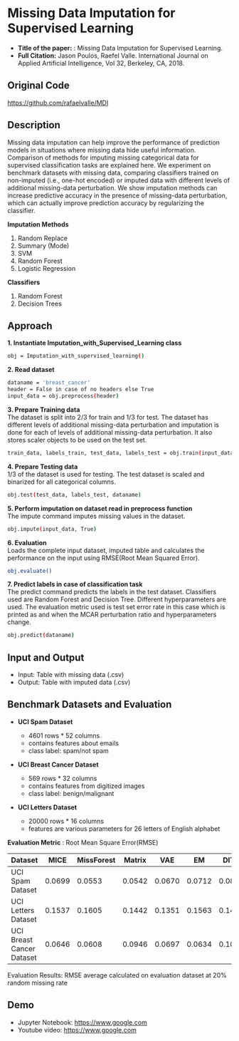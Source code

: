 # Missing Data Imputation for Supervised Learning

* **Title of the paper:** : Missing Data Imputation for Supervised Learning.
* **Full Citation:** Jason Poulos, Raefel Valle. International Journal on Applied Artificial Intelligence, Vol 32, Berkeley, CA, 2018.

## Original Code
https://github.com/rafaelvalle/MDI

## Description
Missing data imputation can help improve the performance of prediction models in situations where missing data hide useful information. Comparison of methods for imputing missing categorical data for supervised classification tasks are explained here. We experiment on benchmark datasets with missing data, comparing classifiers trained on non-imputed (i.e., one-hot encoded) or imputed data with different levels of additional missing-data perturbation. We show imputation methods can increase predictive accuracy in the presence of missing-data perturbation, which can actually improve prediction accuracy by regularizing the classifier. 

**Imputation Methods**

1. Random Replace
2. Summary (Mode)
3. SVM
4. Random Forest
5. Logistic Regression

**Classifiers**

1. Random Forest
2. Decision Trees

## Approach

**1. Instantiate Imputation_with_Supervised_Learning class**
```bash
obj = Imputation_with_supervised_learning()
```
**2. Read dataset**
```bash
dataname = 'breast_cancer'
header = False in case of no headers else True
input_data = obj.preprocess(header)
```

**3. Prepare Training data**<br/>
The dataset is split into 2/3 for train and 1/3 for test. The dataset has different levels of additional missing-data perturbation and imputation is done for each of levels of additional missing-data perturbation. It also stores scaler objects to be used on the test set.
```bash
train_data, labels_train, test_data, labels_test = obj.train(input_data, dataname)
```
**4. Prepare Testing data**<br/>
1/3 of the dataset is used for testing. The test dataset is scaled and binarized for all categorical columns.
```bash
obj.test(test_data, labels_test, dataname)
```
**5. Perform imputation on dataset read in preprocess function**<br/>
The impute command imputes missing values in the dataset.
```bash
obj.impute(input_data, True)
```
**6. Evaluation**<br/>
Loads the complete input dataset, imputed table and calculates the performance on the input using RMSE(Root Mean Squared Error).
```bash
obj.evaluate()
```
**7. Predict labels in case of classification task**<br/>
The predict command predicts the labels in the test dataset. Classifiers used are Random Forest and Decision Tree. Different hyperparameters are used. The evaluation metric used is test set error rate in this case which is printed as and when the MCAR perturbation ratio and hyperparameters change.
```bash
obj.predict(dataname)
```


## Input and Output
* Input: Table with missing data (.csv)
* Output: Table with imputed data (.csv)

## Benchmark Datasets and Evaluation
* **UCI Spam Dataset**
  * 4601 rows * 52 columns
  * contains features about emails
  * class label:  spam/not spam

* **UCI Breast Cancer Dataset**
  * 569 rows * 32 columns
  * contains features from digitized images
  * class label: benign/malignant
  
* **UCI Letters Dataset**
  * 20000 rows * 16 columns
  * features are various parameters for 26 letters of English alphabet


**Evaluation Metric** : Root Mean Square Error(RMSE)

| Dataset                   | MICE   | MissForest | Matrix | VAE    | EM     | DITK   |
|---------------------------|--------|------------|--------|--------|--------|--------|
| UCI Spam Dataset          | 0.0699 | 0.0553     | 0.0542 | 0.0670 | 0.0712 | 0.0839 |
| UCI Letters Dataset       | 0.1537 | 0.1605     | 0.1442 | 0.1351 | 0.1563 | 0.1485 |
| UCI Breast Cancer Dataset | 0.0646 | 0.0608     | 0.0946 | 0.0697 | 0.0634 | 0.1069 |

Evaluation Results: RMSE average calculated on evaluation dataset at 20% random missing rate


## Demo

* Jupyter Notebook: <https://www.google.com>
* Youtube video: <https://www.google.com>
